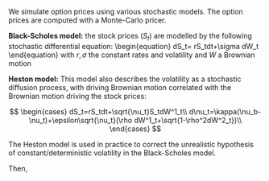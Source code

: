 We simulate option prices using various stochastic models. The option prices are computed with a Monte-Carlo pricer. 

**Black-Scholes model:** the stock prices $(S_t)$ are modelled by the following stochastic differential equation:
\begin{equation}
dS_t= rS_tdt+\sigma dW_t
\end{equation}
with $r,\sigma$ the constant rates and volatility and $W$ a Brownian motion

**Heston model:** This model also describes the volatility as a stochastic diffusion process, with driving Brownian motion correlated with the Brownian motion driving the stock prices:
```math
    \begin{cases}
      dS_t=rS_tdt+\sqrt{\nu_t}S_tdW^1_t\\
      d\nu_t=\kappa(\nu_b-\nu_t)+\epsilon\sqrt{\nu_t}(\rho dW^1_t+\sqrt{1-\rho^2dW^2_t})\\
    \end{cases}       
```

The Heston model is used in practice to correct the unrealistic hypothesis of constant/deterministic volatility in the Black-Scholes model.

Then, 
